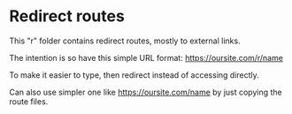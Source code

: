 # Redirect routes

This "r" folder contains redirect routes, mostly to external links.

The intention is so have this simple URL format: https://oursite.com/r/name

To make it easier to type, then redirect instead of accessing directly.

Can also use simpler one like https://oursite.com/name by just copying the route files.
